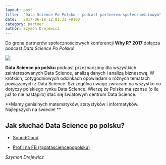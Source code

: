 ```yaml
---
layout: post
title:  "Data Science Po Polsku - podcast partnerem społecznościowym"
date:   2017-06-18 12:01:31 +0100
category: partner
author: Szymon Drejewicz
---
```


Do grona partnerów społecznościowych konferencji **Why R? 2017** dołącza podcast *Data Science Po Polsku*!

<img src="/blog/img/DataSciencePoPolsku.jpeg">

**Data Science po polsku** podcast przeznaczony dla wszystkich zainteresowanych Data Science, analizą danych i analizą biznesową. W krótkich, cotygodniowych odcinkach opowiadam o różnych tematach powiązanych z Data Science. Szczególną uwagę zwracam na wszystko co dotyczy polskiego rynku Data Science. Wierzę że Polska ma szanse (o ile już to nie nastąpiło) stać się światowym centrum Data Science. 

**Mamy genialnych matematyków, statystyków i informatyków. Najlepszych na świecie! **

## Jak słuchać Data Science po polsku?

- [SoundCloud](https://soundcloud.com/szymon-drejewicz-184766256)

- [Profil na FB (@datasciencepopolsku)](https://www.facebook.com/datasciencepopolsku) 

*Szymon Drejewicz*